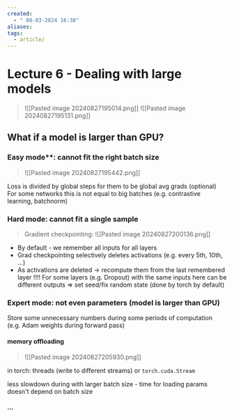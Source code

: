 ```yaml
---
created:
  - " 08-03-2024 16:38"
aliases: 
tags:
  - article/
---
```


# Lecture 6 - Dealing with large models

> ![[Pasted image 20240827195014.png]]
> ![[Pasted image 20240827195131.png]]


## What if a model is larger than GPU?
### Easy mode**: cannot fit the right batch size
> ![[Pasted image 20240827195442.png]]

 Loss is divided by global steps for them to be global avg grads (optional)
  For some networks this is not equal to big batches (e.g. contrastive learning, batchnorm) 
### **Hard mode**: cannot fit a single sample
> Gradient checkpointing:
> ![[Pasted image 20240827200136.png]]


 - By default - we remember all inputs for all layers
 - Grad checkpointing selectively deletes activations (e.g. every 5th, 10th, ...)
 - As activations are deleted -> recompute them from the last remembered layer
 !!!! For some layers (e.g. Dropout) with the same inputs here can be different outputs => set seed/fix random state (done by torch by default)
### **Expert mode**: not even parameters (model is larger than GPU)
Store some unnecessary numbers during some periods of computation (e.g. Adam weights during forward pass)
#### memory offloading

> ![[Pasted image 20240827205930.png]]

in torch: threads (write to different streams) or `torch.cuda.Stream`

less slowdown during with larger batch size - time for loading params doesn't depend on batch size

#### ...